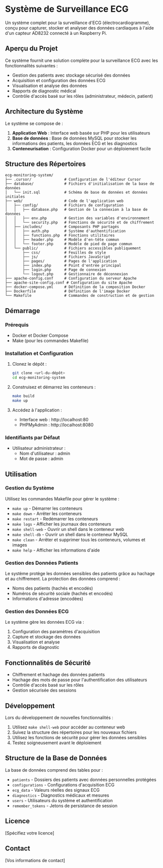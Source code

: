 # Système de Surveillance ECG

Un système complet pour la surveillance d'ECG (électrocardiogramme), conçu pour capturer, stocker et analyser des données cardiaques à l'aide d'un capteur AD8232 connecté à un Raspberry Pi.

## Aperçu du Projet

Ce système fournit une solution complète pour la surveillance ECG avec les fonctionnalités suivantes :
- Gestion des patients avec stockage sécurisé des données
- Acquisition et configuration des données ECG
- Visualisation et analyse des données
- Rapports de diagnostic médical
- Contrôle d'accès basé sur les rôles (administrateur, médecin, patient)

## Architecture du Système

Le système se compose de :
1. **Application Web** : Interface web basée sur PHP pour les utilisateurs
2. **Base de données** : Base de données MySQL pour stocker les informations des patients, les données ECG et les diagnostics
3. **Conteneurisation** : Configuration Docker pour un déploiement facile

## Structure des Répertoires

```
ecg-monitoring-system/
├── .cursor/               # Configuration de l'éditeur Cursor
├── database/              # Fichiers d'initialisation de la base de données
│   └── init.sql           # Schéma de base de données et données initiales
├── web/                   # Code de l'application web
│   ├── config/            # Fichiers de configuration
│   │   ├── database.php   # Gestion de la connexion à la base de données
│   │   ├── env.php        # Gestion des variables d'environnement
│   │   └── security.php   # Fonctions de sécurité et de chiffrement
│   ├── includes/          # Composants PHP partagés
│   │   ├── auth.php       # Système d'authentification
│   │   ├── functions.php  # Fonctions utilitaires
│   │   ├── header.php     # Modèle d'en-tête commun
│   │   └── footer.php     # Modèle de pied de page commun
│   └── public/            # Fichiers accessibles publiquement
│       ├── css/           # Feuilles de style
│       ├── js/            # Fichiers JavaScript
│       ├── pages/         # Pages de l'application
│       ├── index.php      # Point d'entrée principal
│       ├── login.php      # Page de connexion
│       └── logout.php     # Gestionnaire de déconnexion
├── apache-config.conf     # Configuration du serveur Apache
├── apache-site-config.conf # Configuration du site Apache
├── docker-compose.yml     # Définition de la composition Docker
├── Dockerfile             # Définition de l'image Docker
└── Makefile               # Commandes de construction et de gestion
```

## Démarrage

### Prérequis

- Docker et Docker Compose
- Make (pour les commandes Makefile)

### Installation et Configuration

1. Clonez le dépôt :
   ```bash
   git clone <url-du-dépôt>
   cd ecg-monitoring-system
   ```

2. Construisez et démarrez les conteneurs :
   ```bash
   make build
   make up
   ```

3. Accédez à l'application :
   - Interface web : http://localhost:80
   - PHPMyAdmin : http://localhost:8080

### Identifiants par Défaut

- Utilisateur administrateur :
  - Nom d'utilisateur : admin
  - Mot de passe : admin

## Utilisation

### Gestion du Système

Utilisez les commandes Makefile pour gérer le système :

- `make up` - Démarrer les conteneurs
- `make down` - Arrêter les conteneurs
- `make restart` - Redémarrer les conteneurs
- `make logs` - Afficher les journaux des conteneurs
- `make shell-web` - Ouvrir un shell dans le conteneur web
- `make shell-db` - Ouvrir un shell dans le conteneur MySQL
- `make clean` - Arrêter et supprimer tous les conteneurs, volumes et images
- `make help` - Afficher les informations d'aide

### Gestion des Données Patients

Le système protège les données sensibles des patients grâce au hachage et au chiffrement. La protection des données comprend :
- Noms des patients (hachés et encodés)
- Numéros de sécurité sociale (hachés et encodés)
- Informations d'adresse (encodées)

### Gestion des Données ECG

Le système gère les données ECG via :
1. Configuration des paramètres d'acquisition
2. Capture et stockage des données
3. Visualisation et analyse
4. Rapports de diagnostic

## Fonctionnalités de Sécurité

- Chiffrement et hachage des données patients
- Hachage des mots de passe pour l'authentification des utilisateurs
- Contrôle d'accès basé sur les rôles
- Gestion sécurisée des sessions

## Développement

Lors du développement de nouvelles fonctionnalités :

1. Utilisez `make shell-web` pour accéder au conteneur web
2. Suivez la structure des répertoires pour les nouveaux fichiers
3. Utilisez les fonctions de sécurité pour gérer les données sensibles
4. Testez soigneusement avant le déploiement

## Structure de la Base de Données

La base de données comprend des tables pour :
- `patients` - Dossiers des patients avec données personnelles protégées
- `configurations` - Configurations d'acquisition ECG
- `ecg_data` - Valeurs réelles des signaux ECG
- `diagnostics` - Diagnostics médicaux et mesures
- `users` - Utilisateurs du système et authentification
- `remember_tokens` - Jetons de persistance de session

## Licence

[Spécifiez votre licence]

## Contact

[Vos informations de contact] 
